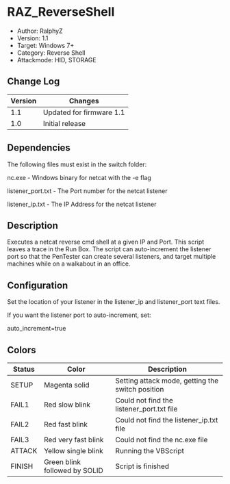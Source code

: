 # RAZ_ReverseShell
* Author: RalphyZ 
* Version: 1.1
* Target: Windows 7+
* Category: Reverse Shell
* Attackmode: HID, STORAGE

## Change Log
| Version | Changes                       |
| ------- | ------------------------------|
| 1.1     | Updated for firmware 1.1      |
| 1.0     | Initial release               |

## Dependencies
The following files must exist in the switch folder:

nc.exe - Windows binary for netcat with the -e flag

listener_port.txt - The Port number for the netcat listener

listener_ip.txt - The IP Address for the netcat listener
 
## Description
Executes a netcat reverse cmd shell at a given IP and Port.  This script leaves a trace in the Run Box.  The script can auto-increment the listener port so that the PenTester can create several listeners, and target multiple machines while on a walkabout in an office.  

## Configuration
Set the location of your listener in the listener_ip and listener_port text files.  

If you want the listener port to auto-increment, set:

auto_increment=true

## Colors
| Status     | Color                         | Description                                      |
| ---------- | ------------------------------| ------------------------------------------------ |
| SETUP      | Magenta solid                 | Setting attack mode, getting the switch position | 
| FAIL1      | Red slow blink                | Could not find the listener_port.txt file        | 
| FAIL2      | Red fast blink                | Could not find the listener_ip.txt file          | 
| FAIL3      | Red very fast blink           | Could not find the nc.exe file                   | 
| ATTACK     | Yellow single blink           | Running the VBScript                             | 
| FINISH     | Green blink followed by SOLID | Script is finished                               |